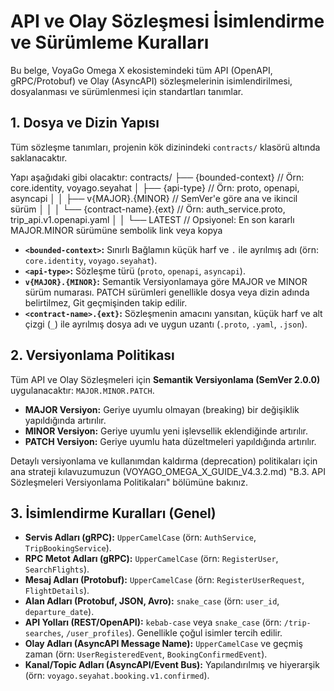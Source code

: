 # API ve Olay Sözleşmesi İsimlendirme ve Sürümleme Kuralları

Bu belge, VoyaGo Omega X ekosistemindeki tüm API (OpenAPI, gRPC/Protobuf) ve Olay (AsyncAPI) sözleşmelerinin isimlendirilmesi, dosyalanması ve sürümlenmesi için standartları tanımlar.

## 1. Dosya ve Dizin Yapısı
Tüm sözleşme tanımları, projenin kök dizinindeki `contracts/` klasörü altında saklanacaktır.

Yapı aşağıdaki gibi olacaktır:
contracts/
├── {bounded-context}                   // Örn: core.identity, voyago.seyahat
│   ├── {api-type}                      // Örn: proto, openapi, asyncapi
│   │   ├── v{MAJOR}.{MINOR}            // SemVer'e göre ana ve ikincil sürüm
│   │   │   └── {contract-name}.{ext} // Örn: auth_service.proto, trip_api.v1.openapi.yaml
│   │   └── LATEST                      // Opsiyonel: En son kararlı MAJOR.MINOR sürümüne sembolik link veya kopya

* **`<bounded-context>`:** Sınırlı Bağlamın küçük harf ve `.` ile ayrılmış adı (örn: `core.identity`, `voyago.seyahat`).
* **`<api-type>`:** Sözleşme türü (`proto`, `openapi`, `asyncapi`).
* **`v{MAJOR}.{MINOR}`:** Semantik Versiyonlamaya göre MAJOR ve MINOR sürüm numarası. PATCH sürümleri genellikle dosya veya dizin adında belirtilmez, Git geçmişinden takip edilir.
* **`<contract-name>.{ext}`:** Sözleşmenin amacını yansıtan, küçük harf ve alt çizgi (`_`) ile ayrılmış dosya adı ve uygun uzantı (`.proto`, `.yaml`, `.json`).

## 2. Versiyonlama Politikası
Tüm API ve Olay Sözleşmeleri için **Semantik Versiyonlama (SemVer 2.0.0)** uygulanacaktır: `MAJOR.MINOR.PATCH`.
* **MAJOR Versiyon:** Geriye uyumlu olmayan (breaking) bir değişiklik yapıldığında artırılır.
* **MINOR Versiyon:** Geriye uyumlu yeni işlevsellik eklendiğinde artırılır.
* **PATCH Versiyon:** Geriye uyumlu hata düzeltmeleri yapıldığında artırılır.

Detaylı versiyonlama ve kullanımdan kaldırma (deprecation) politikaları için ana strateji kılavuzumuzun (VOYAGO_OMEGA_X_GUIDE_V4.3.2.md) "B.3. API Sözleşmeleri Versiyonlama Politikaları" bölümüne bakınız.

## 3. İsimlendirme Kuralları (Genel)
* **Servis Adları (gRPC):** `UpperCamelCase` (örn: `AuthService`, `TripBookingService`).
* **RPC Metot Adları (gRPC):** `UpperCamelCase` (örn: `RegisterUser`, `SearchFlights`).
* **Mesaj Adları (Protobuf):** `UpperCamelCase` (örn: `RegisterUserRequest`, `FlightDetails`).
* **Alan Adları (Protobuf, JSON, Avro):** `snake_case` (örn: `user_id`, `departure_date`).
* **API Yolları (REST/OpenAPI):** `kebab-case` veya `snake_case` (örn: `/trip-searches`, `/user_profiles`). Genellikle çoğul isimler tercih edilir.
* **Olay Adları (AsyncAPI Message Name):** `UpperCamelCase` ve geçmiş zaman (örn: `UserRegisteredEvent`, `BookingConfirmedEvent`).
* **Kanal/Topic Adları (AsyncAPI/Event Bus):** Yapılandırılmış ve hiyerarşik (örn: `voyago.seyahat.booking.v1.confirmed`).
